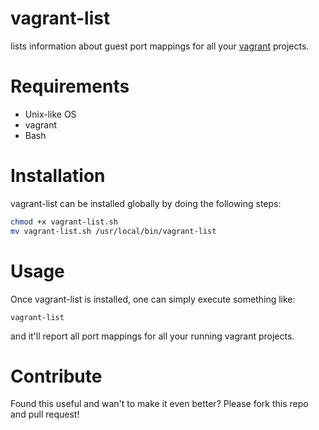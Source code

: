# vagrant-list
lists information about guest port mappings for all your [vagrant][1] projects.

# Requirements

- Unix-like OS
- vagrant
- Bash

# Installation

vagrant-list can be installed globally by doing the following steps:

```bash
chmod +x vagrant-list.sh
mv vagrant-list.sh /usr/local/bin/vagrant-list
```

# Usage

Once vagrant-list is installed, one can simply execute something like:

`vagrant-list`

and it'll report all port mappings for all your running vagrant projects.

# Contribute

Found this useful and wan't to make it even better? Please fork this repo and pull request!

[1]: https://www.vagrantup.com/

